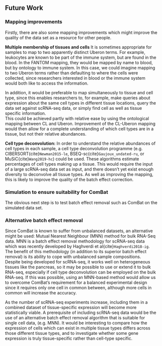 ## Future Work

### Mapping improvements
Firstly, there are also some mapping improvements which might improve the quality of the data set as a resource for other people. 

**Multiple membership of tissues and cells** 
It is sometimes appropriate for samples to map to two apparently distinct Uberon terms. 
For example, leukocytes are known to be part of the immune system, but are found in the blood. 
In the FANTOM mapping, they would be mapped by name to blood, but by ontology to immune system. 
In this case, we could imagine mapping to two Uberon terms rather than defaulting to where the cells were collected, since researchers interested in blood or the immune system would both like to access the information. 

In addition, it would be preferable to map simultaneously to tissue and cell type, since this enables researchers to, for example, make queries about expression about the same cell types in different tissue locations, query the data set against scRNA-seq data, or simply find cell as well as tissue specific information.  
This could be achieved partly with relative ease by using the ontological mapping between CL and Uberon. 
Improvement of the CL-Uberon mapping would then allow for a complete understanding of which cell types are in a tissue, but not their relative abundances. 

**Cell type deconvolution:**
In order to understand the relative abundances of cell types in each sample, a cell type deconvolution programme (e.g. CIBERSORT{cite}`Newman2015-le`, BSEQ-sc{cite}`Gaujoux_undated-ru`, or MuSiC{cite}`Wang2019-hc`) could be used.
These algorithms estimate percentages of cell types making up a tissue. 
This would require the input of a large scRNA-seq data set as input, and there doesn’t yet exist enough diversity to deconvolve all tissue types.
As well as improving the mapping, this is likely to improve the quality of the batch effect correction.

### Simulation to ensure suitability for ComBat
[//]: # (TODO:Write: medium priority)
The obvious next step is to test batch effect removal such as ComBat on the simulated data set. 

### Alternative batch effect removal
[//]: # (TODO: Make sure I explain somewhere what scRNA is)

Since ComBat is known to suffer from unbalanced datasets, an alternative might be used: Mutual Nearest Neighbour (MNN) method for bulk RNA-Seq data. 
MNN is a batch effect removal methodology for scRNA-seq data which was recently developed by Haghverdi et al{cite}`Haghverdi2018-ig`. 
The benefit of this methodology (in addition to its superior batch effect removal) is its ability to cope with unbalanced sample compositions.  
Despite being developed for scRNA-seq, it works well on heterogeneous tissues like the pancreas, so it may be possible to use or extend it to bulk RNA-seq, especially if cell type deconvolution can be employed on the bulk RNA-seq. 
If this was possible, using an MNN-based method would allow us to overcome ComBat’s requirement for a balanced experimental design since it requires only one cell in common between, although more cells in common will increase the accuracy. 

As the number of scRNA-seq experiments increase, including them in a combined dataset of tissue-specific expression will become more statistically viable. 
A prerequisite of including scRNA-seq data would be the use of an alternative batch effect removal algorithm that is suitable for single cell data, (e.g. MNN).
It would be interesting to compare how the expression of cells which can exist in multiple tissue types differs across those different tissue types, and to investigate whether some gene expression is truly tissue-specific rather than cell-type specific.

